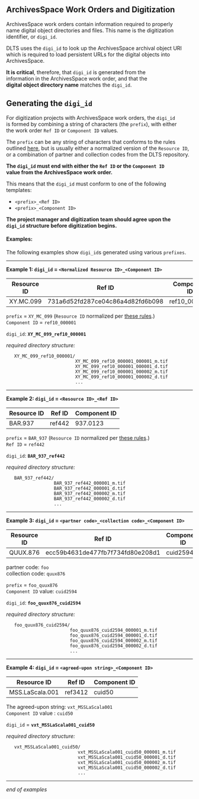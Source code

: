 ## ArchivesSpace Work Orders and Digitization

ArchivesSpace work orders contain information required to properly  
name digital object directories and files.  This name is the digitization  
identifier, or `digi_id`.  

DLTS uses the `digi_id` to look up the ArchivesSpace archival object URI  
which is required to load persistent URLs for the digital objects into  
ArchivesSpace.

**It is critical**, therefore, that `digi_id` is generated from the  
information in the ArchivesSpace work order, and that the   
**digital object directory name** matches the `digi_id`.


## Generating the `digi_id`
For digitization projects with ArchivesSpace work orders, the `digi_id`  
is formed by combining a string of characters (the `prefix`), with either  
the work order `Ref ID` or `Component ID` values.  

The `prefix` can be any string of characters that conforms to the rules  
outlined [here](./README.md#characters-allowed-in-directory-names-and-file-names),  but is usually either a normalized version of the `Resource ID`\,  
or a combination of partner and collection codes from the DLTS repository.  

**The `digi_id` must end with either the `Ref ID` or the `Component ID`  
value from the ArchivesSpace work order.**

This means that the `digi_id` must conform to one of the following templates:  
* `<prefix>_<Ref ID>`  
* `<prefix>_<Component ID>`  


**The project manager and digitization team should agree upon the  
`digi_id` structure before digitization begins.**

#### Examples:  
The following examples show `digi_id`s generated using various `prefixes`.  

---

**Example 1:  `digi_id` = `<Normalized Resource ID>_<Component ID>`**  


| Resource ID | Ref ID                           | Component ID |
|-------------|----------------------------------|--------------|
| XY.MC.099   | 731a6d52fd287ce04c86a4d82fd6b098 | ref10_000001 |

`prefix` = `XY_MC_099` (`Resource ID` normalized per [these rules](./README.md#characters-allowed-in-directory-names-and-file-names).)  
`Component ID` = `ref10_000001`  

`digi_id`: **`XY_MC_099_ref10_000001`**

*required directory structure:*
```
   XY_MC_099_ref10_000001/
                          XY_MC_099_ref10_000001_000001_m.tif
                          XY_MC_099_ref10_000001_000001_d.tif
                          XY_MC_099_ref10_000001_000002_m.tif
                          XY_MC_099_ref10_000001_000002_d.tif
                          ...
```
---

**Example 2:  `digi_id` = `<Resource ID>_<Ref ID>`**  

| Resource ID | Ref ID | Component ID |
|-------------|--------|--------------|
| BAR.937     | ref442 | 937.0123     |

`prefix` = `BAR_937` (`Resource ID` normalized per [these rules](./README.md#characters-allowed-in-directory-names-and-file-names).)  
`Ref ID` = `ref442`   

`digi_id`: **`BAR_937_ref442`**

*required directory structure:*
```
   BAR_937_ref442/
                  BAR_937_ref442_000001_m.tif
                  BAR_937_ref442_000001_d.tif
                  BAR_937_ref442_000002_m.tif
                  BAR_937_ref442_000002_d.tif
                  ...
```

---

**Example 3:  `digi_id` = `<partner code>_<collection code>_<Component ID>`**  

| Resource ID | Ref ID                           | Component ID |
|-------------|----------------------------------|--------------|
| QUUX.876    | ecc59b4631de477fb7f734fd80e208d1 | cuid2594     |


partner code: `foo`  
collection code: `quux876`  

`prefix` = `foo_quux876`  
`Component ID` value: `cuid2594`  

`digi_id`: **`foo_quux876_cuid2594`**

*required directory structure:*
```
   foo_quux876_cuid2594/
                        foo_quux876_cuid2594_000001_m.tif
                        foo_quux876_cuid2594_000001_d.tif
                        foo_quux876_cuid2594_000002_m.tif
                        foo_quux876_cuid2594_000002_d.tif
                        ...
```

---

**Example 4:  `digi_id` = `<agreed-upon string>_<Component ID>`**  

| Resource ID     | Ref ID  | Component ID |
|-----------------|---------|--------------|
| MSS.LaScala.001 | ref3412 | cuid50       |


The agreed-upon string: `vxt_MSSLaScala001`  
`Component ID` value  : `cuid50`  

`digi_id` = **`vxt_MSSLaScala001_cuid50`**


*required directory structure:*
```
   vxt_MSSLaScala001_cuid50/
                           vxt_MSSLaScala001_cuid50_000001_m.tif
                           vxt_MSSLaScala001_cuid50_000001_d.tif
                           vxt_MSSLaScala001_cuid50_000002_m.tif
                           vxt_MSSLaScala001_cuid50_000002_d.tif
                           ...
```

---

*end of examples*
